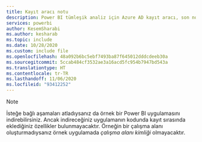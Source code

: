 ```yaml
---
title: Kayıt aracı notu
description: Power BI tümleşik analiz için Azure AD kayıt aracı, son not
services: powerbi
author: KesemSharabi
ms.author: kesharab
ms.topic: include
ms.date: 10/28/2020
ms.custom: include file
ms.openlocfilehash: 48a092b6bc5ebf7493ba87f645012dddcdeeb30a
ms.sourcegitcommit: 5ccab484cf3532ae3a16acd5fc954b7947bd543a
ms.translationtype: HT
ms.contentlocale: tr-TR
ms.lasthandoff: 11/06/2020
ms.locfileid: "93412252"
---
```

>[!NOTE]
>İsteğe bağlı aşamaları atladıysanız da örnek bir Power BI uygulamasını indirebilirsiniz. Ancak indireceğiniz uygulamanın kodunda kayıt sırasında eklediğiniz özellikler bulunmayacaktır. Örneğin bir çalışma alanı oluşturmadıysanız örnek uygulamada *çalışma alanı kimliği* olmayacaktır.